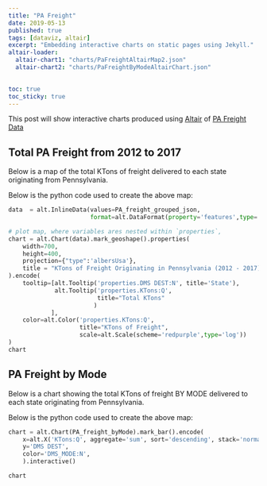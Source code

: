 ```yaml
---
title: "PA Freight"
date: 2019-05-13
published: true
tags: [dataviz, altair]
excerpt: "Embedding interactive charts on static pages using Jekyll."
altair-loader:
  altair-chart1: "charts/PaFreightAltairMap2.json"
  altair-chart2: "charts/PaFreightByModeAltairChart.json"
  

toc: true
toc_sticky: true
---
```


This post will show interactive charts produced using [Altair](https://altair-viz.github.io) of [PA Freight Data](https://ops.fhwa.dot.gov/freight/freight_analysis/faf/index.htm)

## Total PA Freight from 2012 to 2017

Below is a map of the total KTons of freight delivered to each state originating from Pennsylvania.

<div id="altair-chart1"></div>

Below is the python code used to create the above map:

```python
data  = alt.InlineData(values=PA_freight_grouped_json,
                       format=alt.DataFormat(property='features',type='json'))

# plot map, where variables ares nested within `properties`, 
chart = alt.Chart(data).mark_geoshape().properties(
    width=700,
    height=400,
    projection={"type":'albersUsa'},
    title = "KTons of Freight Originating in Pennsylvania (2012 - 2017)"
).encode(
    tooltip=[alt.Tooltip('properties.DMS DEST:N', title='State'), 
             alt.Tooltip('properties.KTons:Q', 
                         title="Total KTons"
                        )
            ],
    color=alt.Color('properties.KTons:Q', 
                    title="KTons of Freight", 
                    scale=alt.Scale(scheme='redpurple',type='log'))
)
chart
```

## PA Freight by Mode

Below is a chart showing the total KTons of freight BY MODE delivered to each state originating from Pennsylvania.

<div id="altair-chart2"></div>

Below is the python code used to create the above map:

```python
chart = alt.Chart(PA_freight_byMode).mark_bar().encode(
    x=alt.X('KTons:Q', aggregate='sum', sort='descending', stack='normalize'),
    y='DMS DEST',
    color='DMS_MODE:N',
    ).interactive()

chart
```


